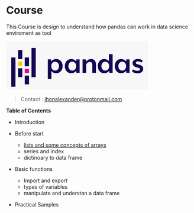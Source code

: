 # Course                                                                     
This Course is design to understand how pandas can work in data science enviroment as tool

![](https://github.com/JhonAlexanderBD/Course-in-Pandas/blob/main/images/pandas.jpg)

>   Contact :  jhonalexander@protonmail.com





****Table of Contents****

+ Introduction

+ Before start
    + [lists and some concepts of arrays](https://github.com/JhonAlexanderBD/Pandas/blob/main/Notebooks/lists.ipybn)
    + series and index
    + dictinoary to data frame
    
+ Basic functions
    * Import and export 
    * types of variables
    * manipulate and understan a data frame 

+ Practical Samples
      



